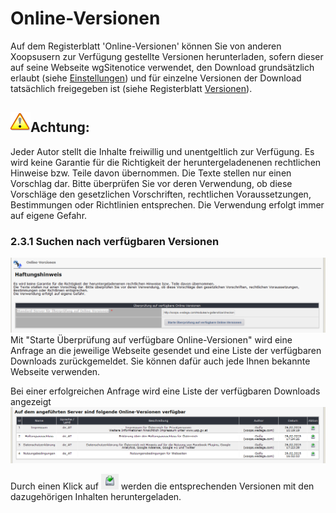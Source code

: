 # Online-Versionen

Auf dem Registerblatt 'Online-Versionen' können Sie von anderen Xoopsusern zur Verfügung gestellte Versionen herunterladen, sofern dieser auf seine Webseite wgSitenotice verwendet, den Download grundsätzlich erlaubt \(siehe [Einstellungen](../einstellungen.md)\) und für einzelne Versionen der Download tatsächlich freigegeben ist \(siehe Registerblatt [Versionen](versionen.md)\).

## ![](../../.gitbook/assets/important%20%281%29.png)Achtung:

Jeder Autor stellt die Inhalte freiwillig und unentgeltlich zur Verfügung. Es wird keine Garantie für die Richtigkeit der heruntergeladenenen rechtlichen Hinweise bzw. Teile davon übernommen. Die Texte stellen nur einen Vorschlag dar. Bitte überprüfen Sie vor deren Verwendung, ob diese Vorschläge den gesetzlichen Vorschriften, rechtlichen Voraussetzungen, Bestimmungen oder Richtlinien entsprechen. Die Verwendung erfolgt immer auf eigene Gefahr.

### 2.3.1 Suchen nach verfügbaren Versionen

![](../../.gitbook/assets/2admin_onlineversions_search%20%281%29.png) Mit "Starte Überprüfung auf verfügbare Online-Versionen" wird eine Anfrage an die jeweilige Webseite gesendet und eine Liste der verfügbaren Downloads zurückgemeldet. Sie können dafür auch jede Ihnen bekannte Webseite verwenden.

Bei einer erfolgreichen Anfrage wird eine Liste der verfügbaren Downloads angezeigt ![](../../.gitbook/assets/2admin_onlineversions_list%20%281%29.png)

Durch einen Klick auf ![](../../.gitbook/assets/2admin_onlineversions_btn.png) werden die entsprechenden Versionen mit den dazugehörigen Inhalten heruntergeladen.

